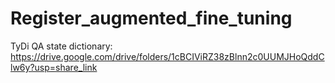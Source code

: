 # Register_augmented_fine_tuning
TyDi QA state dictionary: https://drive.google.com/drive/folders/1cBCIViRZ38zBlnn2c0UUMJHoQddClw6y?usp=share_link
